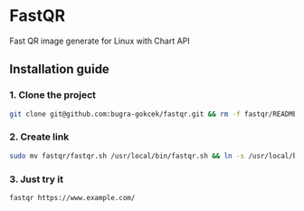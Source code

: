 # FastQR
Fast QR image generate for Linux with Chart API

## Installation guide

### 1. Clone the project

```bash
git clone git@github.com:bugra-gokcek/fastqr.git && rm -f fastqr/README.md
```

### 2. Create link

```bash
sudo mv fastqr/fastqr.sh /usr/local/bin/fastqr.sh && ln -s /usr/local/bin/fastqr/fastqr.sh /usr/local/bin/fastqr
```

### 3. Just try it 
```bash
fastqr https://www.example.com/
```

